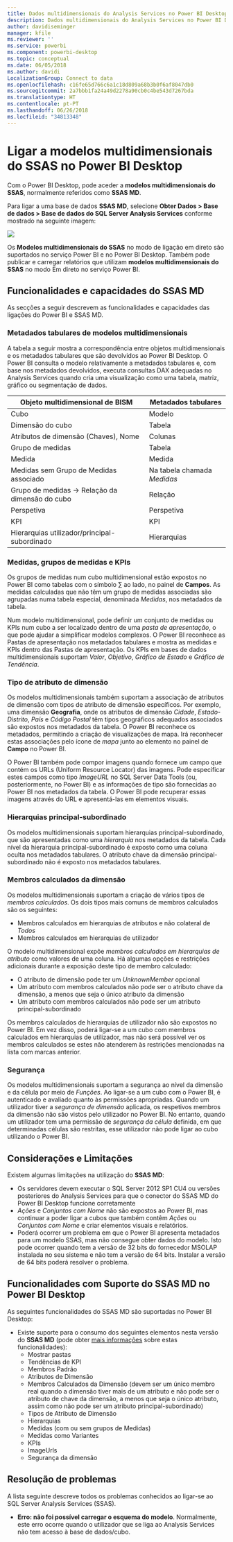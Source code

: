 ```yaml
---
title: Dados multidimensionais do Analysis Services no Power BI Desktop
description: Dados multidimensionais do Analysis Services no Power BI Desktop
author: davidiseminger
manager: kfile
ms.reviewer: ''
ms.service: powerbi
ms.component: powerbi-desktop
ms.topic: conceptual
ms.date: 06/05/2018
ms.author: davidi
LocalizationGroup: Connect to data
ms.openlocfilehash: c16fe65d766c6a1c18d809a68b3b0f6af8047db0
ms.sourcegitcommit: 2a7bbb1fa24a49d2278a90cb0c4be543d7267bda
ms.translationtype: HT
ms.contentlocale: pt-PT
ms.lasthandoff: 06/26/2018
ms.locfileid: "34813348"
---
```

# <a name="connect-to-ssas-multidimensional-models-in-power-bi-desktop"></a>Ligar a modelos multidimensionais do SSAS no Power BI Desktop
Com o Power BI Desktop, pode aceder a **modelos multidimensionais do SSAS**, normalmente referidos como **SSAS MD**.

Para ligar a uma base de dados **SSAS MD**, selecione **Obter Dados &gt; Base de dados &gt; Base de dados do SQL Server Analysis Services** conforme mostrado na seguinte imagem:

![](media/desktop-ssas-multidimensional/ssas-multidimensional-2.png)

Os **Modelos multidimensionais do SSAS** no modo de ligação em direto são suportados no serviço Power BI e no Power BI Desktop. Também pode publicar e carregar relatórios que utilizam **modelos multidimensionais do SSAS** no modo Em direto no serviço Power BI.

## <a name="capabilities-and-features-of-ssas-md"></a>Funcionalidades e capacidades do SSAS MD
As secções a seguir descrevem as funcionalidades e capacidades das ligações do Power BI e SSAS MD.

### <a name="tabular-metadata-of-multidimensional-models"></a>Metadados tabulares de modelos multidimensionais
A tabela a seguir mostra a correspondência entre objetos multidimensionais e os metadados tabulares que são devolvidos ao Power BI Desktop. O Power BI consulta o modelo relativamente a metadados tabulares e, com base nos metadados devolvidos, executa consultas DAX adequadas no Analysis Services quando cria uma visualização como uma tabela, matriz, gráfico ou segmentação de dados.

| Objeto multidimensional de BISM | Metadados tabulares |
| --- | --- |
| Cubo |Modelo |
| Dimensão do cubo |Tabela |
| Atributos de dimensão (Chaves), Nome |Colunas |
| Grupo de medidas |Tabela |
| Medida |Medida |
| Medidas sem Grupo de Medidas associado |Na tabela chamada *Medidas* |
| Grupo de medidas -> Relação da dimensão do cubo |Relação |
| Perspetiva |Perspetiva |
| KPI |KPI |
| Hierarquias utilizador/principal-subordinado |Hierarquias |

### <a name="measures-measure-groups-and-kpis"></a>Medidas, grupos de medidas e KPIs
Os grupos de medidas num cubo multidimensional estão expostos no Power BI como tabelas com o símbolo ∑ ao lado, no painel de **Campos**. As medidas calculadas que não têm um grupo de medidas associadas são agrupadas numa tabela especial, denominada *Medidas*, nos metadados da tabela.

Num modelo multidimensional, pode definir um conjunto de medidas ou KPIs num cubo a ser localizado dentro de uma *pasta de apresentação*, o que pode ajudar a simplificar modelos complexos. O Power BI reconhece as Pastas de apresentação nos metadados tabulares e mostra as medidas e KPIs dentro das Pastas de apresentação. Os KPIs em bases de dados multidimensionais suportam *Valor*, *Objetivo*, *Gráfico de Estado* e *Gráfico de Tendência*.

### <a name="dimension-attribute-type"></a>Tipo de atributo de dimensão
Os modelos multidimensionais também suportam a associação de atributos de dimensão com tipos de atributo de dimensão específicos. Por exemplo, uma dimensão **Geografia**, onde os atributos de dimensão *Cidade*, *Estado-Distrito*, *País* e *Código Postal* têm tipos geográficos adequados associados são expostos nos metadados da tabela. O Power BI reconhece os metadados, permitindo a criação de visualizações de mapa. Irá reconhecer estas associações pelo ícone de *mapa* junto ao elemento no painel de **Campo** no Power BI.

O Power BI também pode compor imagens quando fornece um campo que contém os URLs (Uniform Resource Locator) das imagens. Pode especificar estes campos como tipo *ImageURL* no SQL Server Data Tools (ou, posteriormente, no Power BI) e as informações de tipo são fornecidas ao Power BI nos metadados da tabela. O Power BI pode recuperar essas imagens através do URL e apresentá-las em elementos visuais.

### <a name="parent-child-hierarchies"></a>Hierarquias principal-subordinado
Os modelos multidimensionais suportam hierarquias principal-subordinado, que são apresentadas como uma *hierarquia* nos metadados da tabela. Cada nível da hierarquia principal-subordinado é exposto como uma coluna oculta nos metadados tabulares. O atributo chave da dimensão principal-subordinado não é exposto nos metadados tabulares.

### <a name="dimension-calculated-members"></a>Membros calculados da dimensão
Os modelos multidimensionais suportam a criação de vários tipos de *membros calculados*. Os dois tipos mais comuns de membros calculados são os seguintes:

* Membros calculados em hierarquias de atributos e não colateral de *Todos*
* Membros calculados em hierarquias de utilizador

O modelo multidimensional expõe *membros calculados em hierarquias de atributo* como valores de uma coluna. Há algumas opções e restrições adicionais durante a exposição deste tipo de membro calculado:

* O atributo de dimensão pode ter um *UnknownMember* opcional
* Um atributo com membros calculados não pode ser o atributo chave da dimensão, a menos que seja o único atributo da dimensão
* Um atributo com membros calculados não pode ser um atributo principal-subordinado

Os membros calculados de hierarquias de utilizador não são expostos no Power BI. Em vez disso, poderá ligar-se a um cubo com membros calculados em hierarquias de utilizador, mas não será possível ver os membros calculados se estes não atenderem às restrições mencionadas na lista com marcas anterior.

### <a name="security"></a>Segurança
Os modelos multidimensionais suportam a segurança ao nível da dimensão e da célula por meio de *Funções*. Ao ligar-se a um cubo com o Power BI, é autenticado e avaliado quanto às permissões apropriadas. Quando um utilizador tiver a *segurança de dimensão* aplicada, os respetivos membros da dimensão não são vistos pelo utilizador no Power BI. No entanto, quando um utilizador tem uma permissão de *segurança da célula* definida, em que determinadas células são restritas, esse utilizador não pode ligar ao cubo utilizando o Power BI.

## <a name="considerations-and-limitations"></a>Considerações e Limitações
Existem algumas limitações na utilização do **SSAS MD**:

* Os servidores devem executar o SQL Server 2012 SP1 CU4 ou versões posteriores do Analysis Services para que o conector do SSAS MD do Power BI Desktop funcione corretamente
* *Ações* e *Conjuntos com Nome* não são expostos ao Power BI, mas continuar a poder ligar a cubos que também contêm *Ações* ou *Conjuntos com Nome* e criar elementos visuais e relatórios.
* Poderá ocorrer um problema em que o Power BI apresenta metadados para um modelo SSAS, mas não consegue obter dados do modelo. Isto pode ocorrer quando tem a versão de 32 bits do fornecedor MSOLAP instalada no seu sistema e não tem a versão de 64 bits. Instalar a versão de 64 bits poderá resolver o problema.

## <a name="supported-features-of-ssas-md-in-power-bi-desktop"></a>Funcionalidades com Suporte do SSAS MD no Power BI Desktop
As seguintes funcionalidades do SSAS MD são suportadas no Power BI Desktop:

* Existe suporte para o consumo dos seguintes elementos nesta versão do **SSAS MD** (pode obter [mais informações](https://msdn.microsoft.com/library/jj969574.aspx) sobre estas funcionalidades):
  * Mostrar pastas
  * Tendências de KPI
  * Membros Padrão
  * Atributos de Dimensão
  * Membros Calculados da Dimensão (devem ser um único membro real quando a dimensão tiver mais de um atributo e não pode ser o atributo de chave da dimensão, a menos que seja o único atributo, assim como não pode ser um atributo principal-subordinado)
  * Tipos de Atributo de Dimensão
  * Hierarquias
  * Medidas (com ou sem grupos de Medidas)
  * Medidas como Variantes
  * KPIs
  * ImageUrls
  * Segurança da dimensão

## <a name="troubleshooting"></a>Resolução de problemas 
A lista seguinte descreve todos os problemas conhecidos ao ligar-se ao SQL Server Analysis Services (SSAS). 

* **Erro: não foi possível carregar o esquema do modelo**. Normalmente, este erro ocorre quando o utilizador que se liga ao Analysis Services não tem acesso à base de dados/cubo.
